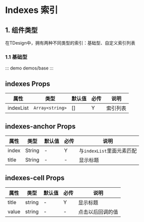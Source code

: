 # Indexes 索引

## 1. 组件类型
在TDesign中，拥有两种不同类型的索引：基础型、自定义索引列表

### 1.1 基础型

::: demo demos/base
:::

## indexes Props

| 属性      | 类型            | 默认值 | 必传 | 说明     |
| --------- | --------------- | ------ | ---- | -------- |
| indexList | `Array<string>` | []     | Y    | 索引列表 |

## indexes-anchor Props

| 属性  | 类型   | 默认值 | 必传 | 说明                      |
| ----- | ------ | ------ | ---- | ------------------------- |
| index | String | -      | Y    | 与`indexList`里面元素匹配 |
| title | String | -      | -    | 显示标题                  |

## indexes-cell Props

| 属性  | 类型   | 默认值 | 必传 | 说明             |
| ----- | ------ | ------ | ---- | ---------------- |
| title | string | -      | Y    | 显示标题         |
| value | string | -      | -    | 点击以后回调的值 |
